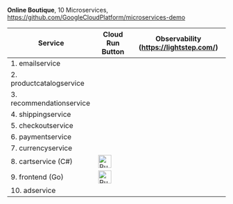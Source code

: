 **Online Boutique**, 10 Microservices, https://github.com/GoogleCloudPlatform/microservices-demo

| Service | Cloud Run Button | Observability (https://lightstep.com/)  |
| ------------------------- | ---------------- | ---------------- |
| 1. emailservice | | |
| 2. productcatalogservice | | |
| 3. recommendationservice | | |
| 4. shippingservice | | |
| 5. checkoutservice | | |
| 6. paymentservice | | |
| 7. currencyservice | | |
| 8. cartservice (C#) | [<img src="https://storage.googleapis.com/cloudrun/button.svg" alt="Run on Google Cloud" height="30">][run_cartservice] | |
| 9. frontend (Go) | [<img src="https://storage.googleapis.com/cloudrun/button.svg" alt="Run on Google Cloud" height="30">][run_frontend] | |
| 10. adservice | | |

[run_frontend]: https://deploy.cloud.run/?git_repo=https://github.com/GoogleCloudPlatform/microservices-demo&dir=src/frontend
[run_cartservice]: https://deploy.cloud.run/?git_repo=https://github.com/GoogleCloudPlatform/microservices-demo&dir=src/cartservice



